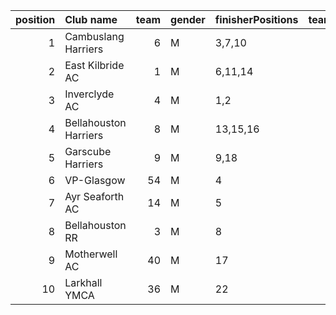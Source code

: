 |   position | Club name             |   team | gender   | finisherPositions   |   teamPoints |   penaltyPoints |   totalPoints |   totalFinishers | Website                                    |
|-----------:|:----------------------|-------:|:---------|:--------------------|-------------:|----------------:|--------------:|-----------------:|:-------------------------------------------|
|          1 | Cambuslang Harriers   |      6 | M        | 3,7,10              |           20 |               0 |            20 |                4 | https://cambuslangharriers.org/            |
|          2 | East Kilbride AC      |      1 | M        | 6,11,14             |           31 |               0 |            31 |                3 | http://www.ekac.org.uk/                    |
|          3 | Inverclyde AC         |      4 | M        | 1,2                 |            3 |              32 |            35 |                2 | https://www.inverclydeac.org/              |
|          4 | Bellahouston Harriers |      8 | M        | 13,15,16            |           44 |               0 |            44 |                6 | http://www.bellahoustonharriers.co.uk/     |
|          5 | Garscube Harriers     |      9 | M        | 9,18                |           27 |              32 |            59 |                2 | https://www.garscubeharriers.org.uk/       |
|          6 | VP-Glasgow            |     54 | M        | 4                   |            4 |              64 |            68 |                1 | https://www.vp-glasgow.com                 |
|          7 | Ayr Seaforth AC       |     14 | M        | 5                   |            5 |              64 |            69 |                1 | https://www.ayrseaforth.co.uk/             |
|          8 | Bellahouston RR       |      3 | M        | 8                   |            8 |              64 |            72 |                1 | https://www.bellahoustonroadrunners.co.uk/ |
|          9 | Motherwell AC         |     40 | M        | 17                  |           17 |              64 |            81 |                1 | https://motherwellac.com/                  |
|         10 | Larkhall YMCA         |     36 | M        | 22                  |           22 |              64 |            86 |                1 | https://www.larkhallymcaharriers.org       |